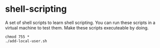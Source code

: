 # shell-scripting
A set of shell scripts to learn shell scripting. You can run these scripts in a virtual machine to test them.
Make these scripts executeable by doing.
```
chmod 755 *
./add-local-user.sh
```
